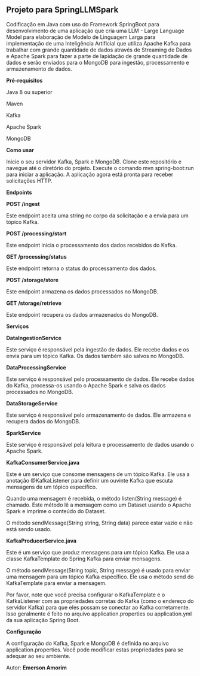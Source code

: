 ## Projeto para SpringLLMSpark 
Codificação em Java com uso do Framework SpringBoot para desenvolvimento de uma aplicação que cria uma LLM - Large Language Model para elaboração de Modelo de Linguagem Larga para implementação de uma Inteligência Artificial que utiliza Apache Kafka para trabalhar com grande quantidade de dados através de Streaming de Dados e Apache Spark para fazer a parte de lapidação de grande quantidade de dados e serão enviados para o MongoDB para ingestão, processamento e armazenamento de dados.

**Pré-requisitos**

Java 8 ou superior

Maven

Kafka

Apache Spark

MongoDB

**Como usar**

Inicie o seu servidor Kafka, Spark e MongoDB.
Clone este repositório e navegue até o diretório do projeto.
Execute o comando mvn spring-boot:run para iniciar a aplicação.
A aplicação agora está pronta para receber solicitações HTTP.

**Endpoints**

**POST /ingest**

Este endpoint aceita uma string no corpo da solicitação e a envia para um tópico Kafka.

**POST /processing/start**

Este endpoint inicia o processamento dos dados recebidos do Kafka.

**GET /processing/status**

Este endpoint retorna o status do processamento dos dados.

**POST /storage/store**

Este endpoint armazena os dados processados no MongoDB.

**GET /storage/retrieve**

Este endpoint recupera os dados armazenados do MongoDB.

**Serviços**

**DataIngestionService**

Este serviço é responsável pela ingestão de dados. Ele recebe dados e os envia para um tópico Kafka. Os dados também são salvos no MongoDB.

**DataProcessingService**

Este serviço é responsável pelo processamento de dados. Ele recebe dados do Kafka, processa-os usando o Apache Spark e salva os dados processados no MongoDB.

**DataStorageService**

Este serviço é responsável pelo armazenamento de dados. Ele armazena e recupera dados do MongoDB.

**SparkService**

Este serviço é responsável pela leitura e processamento de dados usando o Apache Spark.

**KafkaConsumerService.java**

Este é um serviço que consome mensagens de um tópico Kafka. Ele usa a anotação @KafkaListener para definir um ouvinte Kafka que escuta mensagens de um tópico específico.

Quando uma mensagem é recebida, o método listen(String message) é chamado. Este método lê a mensagem como um Dataset<Row> usando o Apache Spark e imprime o conteúdo do Dataset.

O método sendMessage(String string, String data) parece estar vazio e não está sendo usado.

**KafkaProducerService.java**

Este é um serviço que produz mensagens para um tópico Kafka. Ele usa a classe KafkaTemplate do Spring Kafka para enviar mensagens.

O método sendMessage(String topic, String message) é usado para enviar uma mensagem para um tópico Kafka específico. Ele usa o método send do KafkaTemplate para enviar a mensagem.

Por favor, note que você precisa configurar o KafkaTemplate e o KafkaListener com as propriedades corretas do Kafka (como o endereço do servidor Kafka) para que eles possam se conectar ao Kafka corretamente. Isso geralmente é feito no arquivo application.properties ou application.yml da sua aplicação Spring Boot.

**Configuração**

A configuração do Kafka, Spark e MongoDB é definida no arquivo application.properties. Você pode modificar estas propriedades para se adequar ao seu ambiente.

Autor:
**Emerson Amorim**
